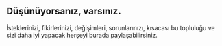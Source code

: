 ## Düşünüyorsanız, varsınız.

İsteklerinizi, fikirlerinizi, değişimleri, sorunlarınızı, kısacası bu topluluğu ve sizi daha iyi yapacak herşeyi burada paylaşabilirsiniz. 
